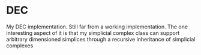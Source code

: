 DEC
===

My DEC implementation.  Still far from a working implementation.  The one interesting aspect of it is that my simplicial complex class can support arbitrary dimensioned simplices through a recursive inheritance of simplicial complexes

